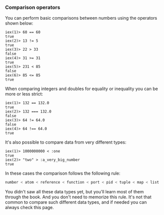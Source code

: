 ### Comparison operators

You can perform basic comparisons between numbers using the operators shown below:

```irb
iex(1)> 60 == 60
true
iex(2)> 13 != 5
true
iex(3)> 22 > 33
false
iex(4)> 31 >= 31
true
iex(5)> 231 < 85
false
iex(6)> 85 <= 85
true
```

When comparing integers and doubles for equality or inequality you can be more or less strict:

```irb
iex(1)> 132 == 132.0
true
iex(2)> 132 === 132.0
false
iex(3)> 64 != 64.0
false
iex(4)> 64 !== 64.0
true
```

It's also possible to compare data from very different types:

```irb
iex(1)> 1000000000 < :one
true
iex(2)> "two" > :a_very_big_number
true
```

In these cases the comparison follows the following rule:

```elixir
number < atom < reference < function < port < pid < tuple < map < list < bitstring
```

You didn't saw all these data types yet, but you'll learn most of them through the book. And you don't need to memorize this rule. It's not that common to compare such different data types, and if needed you can always check this page.
